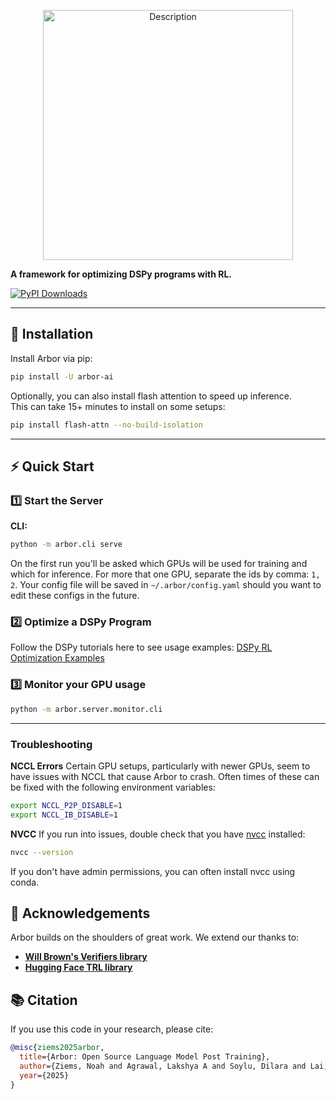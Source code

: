 <p align="center">
  <img src="https://github.com/user-attachments/assets/ed0dd782-65fa-48b5-a762-b343b183be09" alt="Description" width="400"/>
</p>

**A framework for optimizing DSPy programs with RL.**

[![PyPI Downloads](https://static.pepy.tech/badge/arbor-ai/month)](https://pepy.tech/projects/arbor-ai)

---

## 🚀 Installation

Install Arbor via pip:

```bash
pip install -U arbor-ai
```

Optionally, you can also install flash attention to speed up inference. <br/>
This can take 15+ minutes to install on some setups:

```bash
pip install flash-attn --no-build-isolation
```

---

## ⚡ Quick Start

### 1️⃣ Start the Server

**CLI:**

```bash
python -m arbor.cli serve
```

On the first run you'll be asked which GPUs will be used for training and which for inference. For more that one GPU, separate the ids by comma: `1, 2`. Your config file will be saved in `~/.arbor/config.yaml` should you want to edit these configs in the future.

### 2️⃣ Optimize a DSPy Program

Follow the DSPy tutorials here to see usage examples:
[DSPy RL Optimization Examples](https://dspy.ai/tutorials/rl_papillon/)

### 3️⃣ Monitor your GPU usage

```bash
python -m arbor.server.monitor.cli
```

---

### Troubleshooting

**NCCL Errors**
Certain GPU setups, particularly with newer GPUs, seem to have issues with NCCL that cause Arbor to crash. Often times of these can be fixed with the following environment variables:

```bash
export NCCL_P2P_DISABLE=1
export NCCL_IB_DISABLE=1
```

**NVCC**
If you run into issues, double check that you have [nvcc](https://docs.nvidia.com/cuda/cuda-compiler-driver-nvcc/) installed:

```bash
nvcc --version
```

If you don't have admin permissions, you can often install nvcc using conda.

## 🙏 Acknowledgements

Arbor builds on the shoulders of great work. We extend our thanks to:

- **[Will Brown's Verifiers library](https://github.com/willccbb/verifiers)**
- **[Hugging Face TRL library](https://github.com/huggingface/trl)**

## 📚 Citation

If you use this code in your research, please cite:

```bibtex
@misc{ziems2025arbor,
  title={Arbor: Open Source Language Model Post Training},
  author={Ziems, Noah and Agrawal, Lakshya A and Soylu, Dilara and Lai, Liheng and Miller, Isaac and Qian, Chen and Jiang, Meng and Khattab, Omar},
  year={2025}
}
```
